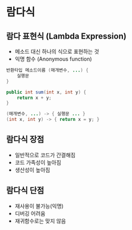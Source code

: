 # 람다식

## 람다 표현식 (Lambda Expression)

- 메소드 대신 하나의 식으로 표현하는 것
- 익명 함수 (Anonymous function)

```java
반환타입 메소드이름 (매개변수, ...) {
    실행문    
}

public int sum(int x, int y) {
    return x + y;    
}
```

```java
(매개변수, ...) -> { 실행문 ... }
(int x, int y) -> { return x = y; }
```

## 람다식 장점

- 일반적으로 코드가 간결해짐
- 코드 가족성이 높아짐
- 생산성이 높아짐


## 람다식 단점

- 재사용이 불가능(익명)
- 디버깅 어려움
- 재귀함수로는 맞지 않음

